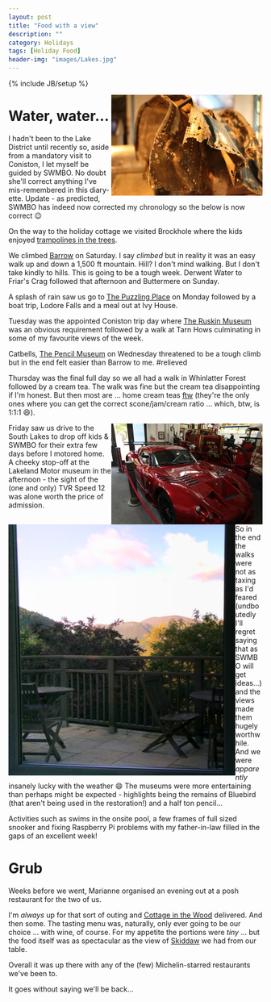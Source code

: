 ```yaml
---
layout: post
title: "Food with a view"
description: ""
category: Holidays
tags: [Holiday Food]
header-img: "images/Lakes.jpg"
---
```

{% include JB/setup %}

<img src="/images/bluebird.jpg" align="right" class="invisiframe">

# Water, water...

I hadn't been to the Lake District until recently so, aside from a mandatory visit to Coniston, I let myself be guided by SWMBO.  No doubt she'll correct anything I've mis-remembered in this diary-ette.  Update - as predicted, SWMBO has indeed now corrected my chronology so the below is now correct :wink:

On the way to the holiday cottage we visited Brockhole where the kids enjoyed [trampolines in the trees](http://www.treetopnets.co.uk).

We climbed [Barrow](https://en.wikipedia.org/wiki/Barrow_(Lake_District)) on Saturday.  I say _climbed_ but in reality it was an easy walk up and down a 1,500 ft mountain.  Hill?  I don't mind walking.  But I don't take kindly to hills.  This is going to be a tough week.  Derwent Water to Friar's Crag followed that afternoon and Buttermere on Sunday.

A splash of rain saw us go to [The Puzzling Place](http://www.puzzlingplace.co.uk) on Monday followed by a boat trip, Lodore Falls and a meal out at Ivy House.

Tuesday was the appointed Coniston trip day where [The Ruskin Museum](http://www.ruskinmuseum.com) was an obvious requirement followed by a walk at Tarn Hows culminating in some of my favourite views of the week.

Catbells, [The Pencil Museum](http://www.pencilmuseum.co.uk) on Wednesday threatened to be a tough climb but in the end felt easier than Barrow to me.  #relieved

Thursday was the final full day so we all had a walk in Whinlatter Forest followed by a cream tea.  The walk was fine but the cream tea disappointing if I'm honest.  But then most are ... home cream teas [ftw](https://en.wiktionary.org/wiki/for_the_win) (they're the only ones where you can get the correct scone/jam/cream ratio ... which, btw, is 1:1:1 :smile:).

<img src="/images/Speed 12.jpg" align="right" class="invisiframe">

Friday saw us drive to the South Lakes to drop off kids & SWMBO for their extra few days before I motored home.  A cheeky stop-off at the Lakeland Motor museum in the afternoon - the sight of the (one and only) TVR Speed 12 was alone worth the price of admission.

<img src="/images/skiddaw.jpg" align="left" class="invisiframe" width="450px">

So in the end the walks were not as taxing as I'd feared (undboutedly I'll regret saying that as SWMBO will get ideas...) and the views made them hugely worthwhile.  And we were _apparently_ insanely lucky with the weather :smile:  The museums were more entertaining than perhaps might be expected - highlights being the remains of Bluebird (that aren't being used in the restoration!) and a half ton pencil...

Activities such as swims in the onsite pool, a few frames of full sized snooker and fixing Raspberry Pi problems with my father-in-law filled in the gaps of an excellent week!

# Grub

Weeks before we went, Marianne organised an evening out at a posh restaurant for the two of us.

I'm _always_ up for that sort of outing and [Cottage in the Wood](http://www.thecottageinthewood.co.uk/restaurant/) delivered.  And then some.  The tasting menu was, naturally, only ever going to be our choice ... with wine, of course.  For my appetite the portions were _tiny_ ... but the food itself was as spectacular as the view of [Skiddaw](https://en.wikipedia.org/wiki/Skiddaw) we had from our table.

Overall it was up there with any of the (few) Michelin-starred restaurants we've been to.

It goes without saying we'll be back...